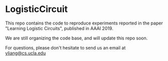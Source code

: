# LogisticCircuit

This repo contains the code to reproduce experiments reported in the paper "Learning Logistic Circuits", published in AAAI 2019.

We are still organizing the code base, and will update this repo soon.

For questions, please don't hesitate to send us an email at yliang@cs.ucla.edu
